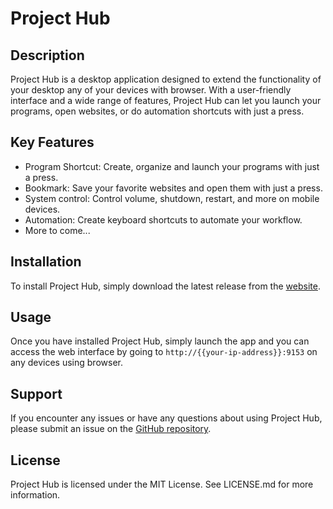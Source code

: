 # Project Hub

## Description

Project Hub is a desktop application designed to extend the functionality of your desktop any of your devices with browser. With a user-friendly interface and a wide range of features, Project Hub can let you launch your programs, open websites, or do automation shortcuts with just a press.

## Key Features

- Program Shortcut: Create, organize and launch your programs with just a press.
- Bookmark: Save your favorite websites and open them with just a press.
- System control: Control volume, shutdown, restart, and more on mobile devices.
- Automation: Create keyboard shortcuts to automate your workflow.
- More to come...

## Installation

To install Project Hub, simply download the latest release from the [website](https://hysasuke.github.io/Project-Website/).

## Usage

Once you have installed Project Hub, simply launch the app and you can access the web interface by going to `http://{{your-ip-address}}:9153` on any devices using browser.

## Support

If you encounter any issues or have any questions about using Project Hub, please submit an issue on the [GitHub repository](https://github.com/hysasuke/Project-Hub/issues).

## License

Project Hub is licensed under the MIT License. See LICENSE.md for more information.
